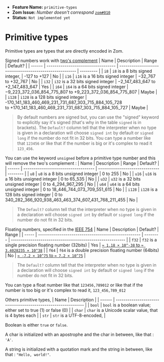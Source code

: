 - **Feature Name:** `primitive-types` 
- **Zom Issue:** *Number doesn't correspond* [`zom#010`](https://github.com/zom-lang/zom/issues/10)
- **Status:** `Not implemented yet`

# Primitive types

Primitive types are types that are directly encoded in Zom.

Signed numbers work with [two's complement](https://en.wikipedia.org/wiki/Two%27s_complement)
|  Name  |             Description             |                           Range                          | Default?  |
| ------ | ----------------------------------- | -------------------------------------------------------- | --------- |
| `i8`   | `i8` is a 8 bits signed integer,    | -127 to +127                                             |     No    |
| `i16`  | `i16` is a 16 bits signed integer   | −32_767 to +32_767                                       |     No    |
| `i32`  | `i32` is a 32 bits signed integer   | −2_147_483_647 to +2_147_483_647                         |    Yes    |
| `i64`  | `i64` is a 64 bits signed integer   | −9_223_372_036_854_775_807 to +9_223_372_036_854_775_807 |   Maybe   |
| `i128` | `i128` is a 128 bits signed integer | -170_141_183_460_469_231_731_687_303_715_884_105_728 <br /> to +170_141_183_460_469_231_731_687_303_715_884_105_727 |   Maybe   |
> By default numbers are signed but, you can use the "signed" keyword to explicitly say it's signed (that's why in the table `signed` is in brackets).
> The `Default?` column tell that the interpreter when no type is given in a declaration will choose `signed int` by default or `signed long` if the number do not fit in 32 bits.
You can type a number like that `123456` or like that if the number is big or it's complex to read it `123_456`.

You can use the keyword `unsigned` before a primitive type number and this will remove the two's complement :
|  Name  |           Description                |              Range              | Default? |
| ------ | ------------------------------------ | ------------------------------- | -------- |
| `u8`   | `u8` is a 8 bits unsigned integer    | 0 to 255                        |    No    |
| `u16`  | `u16` is a 16 bits unsigned integer  | 0 to 65_535                     |    No    |
| `u32`  | `u32` is a 32 bits unsigned integer  | 0 to 4_294_967_295              |    No    |
| `u64`  | `u64` is a 64 bits unsigned integer  | 0 to 18_446_744_073_709_551_615 |    No    |
| `i128` | `i128` is a 128 bits signed integer  | 0 to 340_282_366_920_938_463_463_374_607_431_768_211_455 |   No   |
> The `Default?` column tell that the interpreter when no type is given in a declaration will choose `signed int` by default or `signed long` if the number do not fit in 32 bits.

Floating numbers, specified in the [IEEE 754](https://en.wikipedia.org/wiki/IEEE_754) 
|  Name |                      Description                     | Default? |                             Range                           |
| ----- | ---------------------------------------------------- | -------- |  ---------------------------------------------------------- |
| `f32` | `f32` is a single precision floating number (32bits) |    Yes   | [`≈ 1.18 × 10^-38` to `≈ 3.4028235 × 10^38`][f32-wikipedia] |
| `f64` | `f64` is a double precision floating number (64bits) |    No    | [`≈ -7.2 × 10^75` to `≈ 7.2 × 10^75`][f64-wikipedia]        |
> The `Default?` column tell that the interpreter when no type is given in a declaration will choose `signed int` by default or `signed long` if the number do not fit in 32 bits.

[f32-wikipedia]: https://en.wikipedia.org/wiki/Single-precision_floating-point_format
[f64-wikipedia]: https://en.wikipedia.org/wiki/Double-precision_floating-point_format

You can type a float number like that `123456,789012` or like that if the number is too big or it's complex to read it, `123_456,789_012`

Others primitive types,
|  Name  |                           Description                          |
| ------ | -------------------------------------------------------------- |
| `bool` | `bool` is a boolean value; either set to true (1) or false (0) |
| `char` | `char` is a Unicode scalar value, that is 4 bytes each         |
| `str`  | `str` is a UTF-8-encoded,                                      | 

Boolean is either `true` or `false`.

A char is initialized with an apostrophe and the char in between, like that : `'A'`.

A string is initialized with a quotation mark and the string in between, like that : `"Hello, world!"`.

